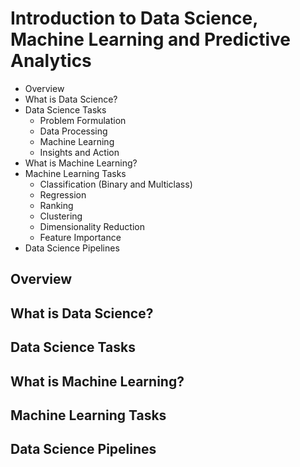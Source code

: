 # Introduction to Data Science, Machine Learning and Predictive Analytics
- Overview
- What is Data Science?
- Data Science Tasks
  - Problem Formulation
  - Data Processing
  - Machine Learning
  - Insights and Action
- What is Machine Learning?
- Machine Learning Tasks
  - Classification (Binary and Multiclass)
  - Regression
  - Ranking
  - Clustering
  - Dimensionality Reduction
  - Feature Importance
- Data Science Pipelines

## Overview

## What is Data Science?

## Data Science Tasks

## What is Machine Learning?

## Machine Learning Tasks

## Data Science Pipelines


